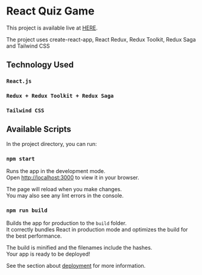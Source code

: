 # React Quiz Game

This project is available live at [HERE](https://quiz-game-react-redux-tailwind.web.app/).

The project uses create-react-app, React Redux, Redux Toolkit, Redux Saga and Tailwind CSS


## Technology Used

### `React.js`
### `Redux + Redux Toolkit + Redux Saga`
### `Tailwind CSS`


## Available Scripts

In the project directory, you can run:

### `npm start`

Runs the app in the development mode.\
Open [http://localhost:3000](http://localhost:3000) to view it in your browser.

The page will reload when you make changes.\
You may also see any lint errors in the console.


### `npm run build`

Builds the app for production to the `build` folder.\
It correctly bundles React in production mode and optimizes the build for the best performance.

The build is minified and the filenames include the hashes.\
Your app is ready to be deployed!

See the section about [deployment](https://facebook.github.io/create-react-app/docs/deployment) for more information.


